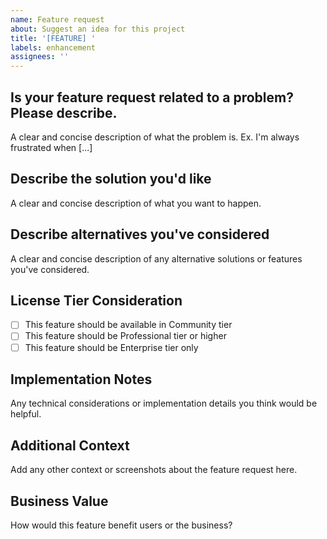 ```yaml
---
name: Feature request
about: Suggest an idea for this project
title: '[FEATURE] '
labels: enhancement
assignees: ''
---
```


## Is your feature request related to a problem? Please describe.

A clear and concise description of what the problem is. Ex. I'm always frustrated when [...]

## Describe the solution you'd like

A clear and concise description of what you want to happen.

## Describe alternatives you've considered

A clear and concise description of any alternative solutions or features you've considered.

## License Tier Consideration

- [ ] This feature should be available in Community tier
- [ ] This feature should be Professional tier or higher
- [ ] This feature should be Enterprise tier only

## Implementation Notes

Any technical considerations or implementation details you think would be helpful.

## Additional Context

Add any other context or screenshots about the feature request here.

## Business Value

How would this feature benefit users or the business?
